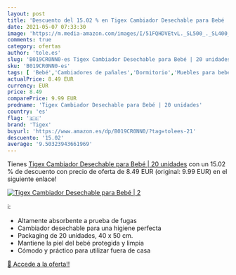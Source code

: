 ```yaml
---
layout: post
title: 'Descuento del 15.02 % en Tigex Cambiador Desechable para Bebé | 2'
date: 2021-05-07 07:33:30
image: 'https://m.media-amazon.com/images/I/51FQHDVEtvL._SL500_._SL400_.jpg'
comments: true
category: ofertas
author: 'tole.es'
slug: 'B019CR0NN0-es Tigex Cambiador Desechable para Bebé | 20 unidades'
sku: 'B019CR0NN0-es'
tags: [ 'Bebé','Cambiadores de pañales','Dormitorio','Muebles para bebé','bebé','tigex', ]
actualPrice: 8.49 EUR
currency: EUR
price: 8.49
comparePrice: 9.99 EUR
prodname: 'Tigex Cambiador Desechable para Bebé | 20 unidades'
country: 'es'
flag: '🇪🇸'
brand: 'Tigex'
buyurl: 'https://www.amazon.es/dp/B019CR0NN0/?tag=tolees-21'
descuento: '15.02'
average: '9.50323943661969'
---
```


Tienes [Tigex Cambiador Desechable para Bebé | 20 unidades](https://www.amazon.es/dp/B019CR0NN0/?tag=tolees-21) con un 15.02 % de descuento con precio de oferta de 8.49 EUR (original: 9.99 EUR) en el siguiente enlace!

[![Tigex Cambiador Desechable para Bebé | 2](https://m.media-amazon.com/images/I/51FQHDVEtvL._SL500_._SL400_.jpg)](https://www.amazon.es/dp/B019CR0NN0/?tag=tolees-21)

ℹ️:

- Altamente absorbente a prueba de fugas
- Cambiador desechable para una higiene perfecta
- Packaging de 20 unidades, 40 x 50 cm.
- Mantiene la piel del bebé protegida y limpia
- Cómodo y práctico para utilizar fuera de casa

[🛒 Accede a la oferta!!](https://www.amazon.es/dp/B019CR0NN0/?tag=tolees-21)

